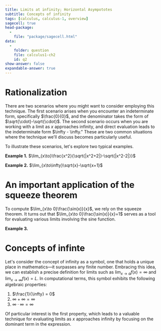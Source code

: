 ```yaml
---
title: Limits at infinity; Horizontal Asympototes
subtitle: Concepts of infinity
tags: [calculus, calculus-1, overview]
sagecell: true
head-package:
  -
    file: "package/sagecell.html"
data:
  -
    folder: question
    file: calculus1-ch2
    id: q2
show-answer: false
expandable-answer: true
---
```


# Rationalization

There are two scenarios where you might want to consider employing this technique. The first scenario arises when you encounter an indeterminate form, specifically $\frac{0}{0}$, and the denominator takes the form of $\sqrt{\cdot}-\sqrt{\cdot}$. The second scenario occurs when you are working with a limit as $x$ approaches infinity, and direct evaluation leads to the indeterminate form $\infty - \infty." These are two common situations where the technique we'll discuss becomes particularly useful.

To illustrate these scenarios, let's explore two typical examples.

**Example 1.** $\lim_{x\to}\frac{x^2}{\sqrt{|x^2+2|}-\sqrt{|x^2-2|}}$

**Example 2.** $\lim_{x\to\infty}\sqrt{x}-\sqrt{x+1}$

# An important application of the squeeze theorem

To compute $\lim_{x\to 0}\frac{\sin(x)}{x}$, we rely on the squeeze theorem. It turns out that $\lim_{x\to 0}\frac{\sin(x)}{x}=1$ serves as a tool for evaluating various limits involving the sine function.

**Example 3.** <div id="question-question-calculus1-ch2-q2"></div>

# Concepts of infinte

Let's consider the concept of infinity as a symbol, one that holds a unique place in mathematics—it surpasses any finite number. Embracing this idea, we can establish a precise definition for limits such as $\lim_{x\to a}f(x)=\infty$ and $\lim_{x\to \infty}f(x)=L$. In computational terms, this symbol exhibits the following algebraic properties:

1. $\frac{1}{\infty} = 0$
2. $\infty + \infty = \infty$
3. $\infty\cdot\infty = \infty$

Of particular interest is the first property, which leads to a valuable technique for evaluating limits as $x$ approaches infinity by focusing on the dominant term in the expression.